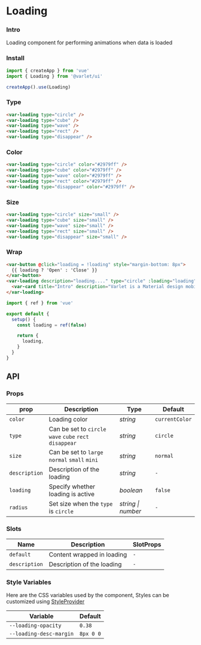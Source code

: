 # Loading

### Intro

Loading component for performing animations when data is loaded

### Install

```js
import { createApp } from 'vue'
import { Loading } from '@varlet/ui'

createApp().use(Loading)
```

### Type

```html
<var-loading type="circle" />
<var-loading type="cube" />
<var-loading type="wave" />
<var-loading type="rect" />
<var-loading type="disappear" />
```

### Color
```html
<var-loading type="circle" color="#2979ff" />
<var-loading type="cube" color="#2979ff" />
<var-loading type="wave" color="#2979ff" />
<var-loading type="rect" color="#2979ff" />
<var-loading type="disappear" color="#2979ff" />
```

### Size

```html
<var-loading type="circle" size="small" />
<var-loading type="cube" size="small" />
<var-loading type="wave" size="small" />
<var-loading type="rect" size="small" />
<var-loading type="disappear" size="small" />
```

### Wrap

```html
<var-button @click="loading = !loading" style="margin-bottom: 8px">
  {{ loading ? 'Open' : 'Close' }}
</var-button>
<var-loading description="loading...." type="circle" :loading="loading">
  <var-card title="Intro" description="Varlet is a Material design mobile component library developed based on Vue3, developed and maintained by partners in the community." />
</var-loading>
```

```javascript
import { ref } from 'vue'

export default {
  setup() {
    const loading = ref(false)

    return {
      loading,
    }
  }
}
```

## API

### Props

| prop     | Description                                             | Type     | Default        |
| -------- | ------------------------------------------------------- | -------- | -------------- |
| `color`  | Loading color                                           | _string_ | `currentColor` |
| `type`   | Can be set to `circle` `wave` `cube` `rect` `disappear` | _string_ | `circle`       |
| `size`   | Can be set to `large` `normal` `small` `mini`           | _string_ | `normal`       |
| `description`   | Description of the loading                       | _string_ | `-`            |
| `loading`| Specify whether loading is active                       | _boolean_ | `false`      |
| `radius` | Set size when the `type` is `circle`                    | _string \| number_  | `-` |

### Slots

| Name | Description | SlotProps |
| --- | --- | --- |
| `default` | Content wrapped in loading | `-` |
| `description`    | Description of the loading | `-` |

### Style Variables
Here are the CSS variables used by the component, Styles can be customized using [StyleProvider](#/en-US/style-provider)

| Variable | Default |
| --- | --- |
| `--loading-opacity` | `0.38` |
| `--loading-desc-margin` | `8px 0 0` |
